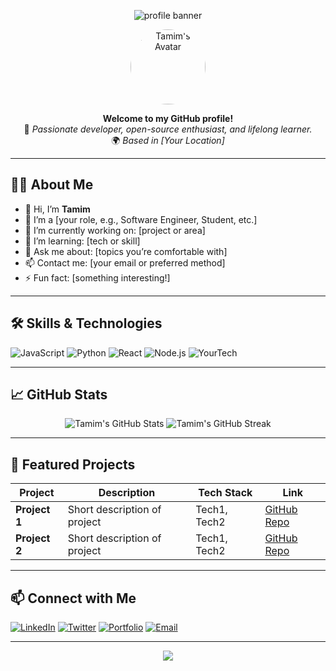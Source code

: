<!-- Profile Decoration: Banner -->
<p align="center">
  <img src="https://capsule-render.vercel.app/api?type=waving&color=gradient&height=180&section=header&text=Hi%20there,%20I'm%20Tamim!&fontSize=38&animation=fadeIn&fontAlignY=40" alt="profile banner"/>
</p>

<!-- Profile Avatar and Bio -->
<p align="center">
  <img src="https://avatars.githubusercontent.com/u/your-github-id?v=4" alt="Tamim's Avatar" width="120" style="border-radius:50%">
</p>

<p align="center">
  <strong>Welcome to my GitHub profile!</strong><br>
  🚀 <em>Passionate developer, open-source enthusiast, and lifelong learner.</em><br>
  🌍 <em>Based in [Your Location]</em>
</p>

---

## 👨‍💻 About Me

- 👋 Hi, I’m **Tamim**
- 💼 I’m a [your role, e.g., Software Engineer, Student, etc.]
- 🔭 I’m currently working on: [project or area]
- 🌱 I’m learning: [tech or skill]
- 💬 Ask me about: [topics you’re comfortable with]
- 📫 Contact me: [your email or preferred method]
- ⚡ Fun fact: [something interesting!]

---

## 🛠️ Skills & Technologies

![JavaScript](https://img.shields.io/badge/-JavaScript-F7DF1E?logo=javascript&logoColor=black&style=flat)
![Python](https://img.shields.io/badge/-Python-3776AB?logo=python&logoColor=white&style=flat)
![React](https://img.shields.io/badge/-React-61DAFB?logo=react&logoColor=black&style=flat)
![Node.js](https://img.shields.io/badge/-Node.js-339933?logo=node.js&logoColor=white&style=flat)
![YourTech](https://img.shields.io/badge/-YourSkill-YourColor?logo=YourLogo&logoColor=white&style=flat)
<!-- Add/remove badges as needed -->

---

## 📈 GitHub Stats

<p align="center">
  <img src="https://github-readme-stats.vercel.app/api?username=Tamim556h&show_icons=true&hide_border=true&theme=radical" alt="Tamim's GitHub Stats" />
  <img src="https://github-readme-streak-stats.herokuapp.com/?user=Tamim556h&theme=radical&hide_border=true" alt="Tamim's GitHub Streak" />
</p>

---

## 🌟 Featured Projects

| Project | Description | Tech Stack | Link |
|---------|-------------|------------|------|
| **Project 1** | Short description of project | Tech1, Tech2 | [GitHub Repo](https://github.com/Tamim556h/project1) |
| **Project 2** | Short description of project | Tech1, Tech2 | [GitHub Repo](https://github.com/Tamim556h/project2) |
<!-- Add more projects as needed -->

---

## 📫 Connect with Me

[![LinkedIn](https://img.shields.io/badge/-LinkedIn-blue?style=flat&logo=linkedin)](https://www.linkedin.com/in/your-linkedin/)
[![Twitter](https://img.shields.io/badge/-Twitter-1DA1F2?style=flat&logo=twitter&logoColor=white)](https://twitter.com/your-twitter)
[![Portfolio](https://img.shields.io/badge/-Portfolio-black?style=flat)](https://your-portfolio.com)
[![Email](https://img.shields.io/badge/-Email-D14836?style=flat&logo=gmail&logoColor=white)](mailto:your-email@gmail.com)

---

<p align="center">
  <img src="https://capsule-render.vercel.app/api?type=waving&color=gradient&height=120&section=footer"/>
</p>
